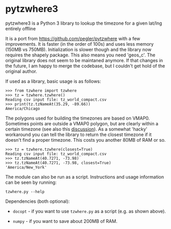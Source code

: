 pytzwhere3
=========

pytzwhere3 is a Python 3 library to lookup the timezone for a given lat/lng entirely offline

It is a port from https://github.com/pegler/pytzwhere with a few improvements. It is faster (in the order of 100s) and uses less memory (150MB vs 750MB). Initialization is slower though and the library now requires the shapely package. This also means you need 'geos_c'.
The original library does not seem to be maintaned anymore. If that changes in the future, I am happy to merge the codebase, but I couldn't get hold of the original author. 

If used as a library, basic usage is as follows:

    >>> from tzwhere import tzwhere
    >>> tz = tzwhere.tzwhere()
    Reading csv input file: tz_world_compact.csv
    >>> print(tz.tzNameAt(35.29, -89.66))
    America/Chicago

The polygons used for building the timezones are based on VMAP0. Sometimes points are outside a VMAP0 polygon, but are clearly within a certain timezone (see also this [discussion](https://github.com/mattbornski/tzwhere/issues/8)). As a somewhat 'hacky' workaround you can tell the library to return the closest timezone if it doesn't find a proper timezone. This costs you another 80MB of RAM or so.

    >>> tz = tzwhere.tzwhere(closest=True)
    Reading csv input file: tz_world_compact.csv
    >>> tz.tzNameAt(40.7271, -73.98)
    >>> tz.tzNameAt(40.7271, -73.98, closest=True)
    'America/New_York'


The module can also be run as a script. Instructions and usage information can be seen by running:

    tzwhere.py --help

Dependencies (both optional):

  * `docopt` - if you want to use `tzwhere.py` as a script (e.g. as shown above).

  * `numpy` - if you want to save about 200MB of RAM.
